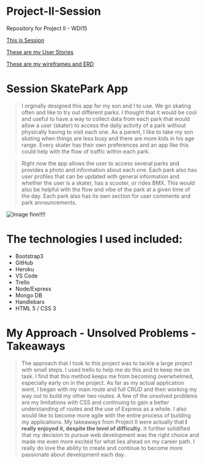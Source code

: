 # Project-II-Session
Repository for Project II - WDI15



[This is Session](https://pure-earth-23827.herokuapp.com/)

[These are my User Stories](https://trello.com/b/9pZqTZuv/project-ii-session)

[These are my wireframes,and ERD](https://imgur.com/a/rpMLS)

# Session SkatePark App

>I orginally designed this app for my son and I to use. We go skating often and like to try out different parks. I thought that it would be cool and useful to have a way to collect data from each park that would allow a user (skater) to access the daily activity of a park without physically having to visit each one. As a parent, I like to take my son skating when things are less busy and there are more kids in his age range. 
>Every skater has their own preferences and an app like this could help with the flow of traffic within each park. 

>Right now the app allows the user to access several parks and provides a photo and information about each one. Each park also has user profiles that can be updated with general information and whether the user is a skater, has a scooter, or rides BMX. This would also be helpful with the flow and vibe of the park at a given time of the day. Each park also has its own section for user comments and park announcements. 

![Image finn!!!!](https://i.imgur.com/NpuFqQc.jpg)

# The technologies I used included:

* Bootstrap3
* GitHub
* Heroku
* VS Code
* Trello
* Node/Express
* Mongo DB
* Handlebars
* HTML 5 / CSS 3    

# My Approach - Unsolved Problems - Takeaways

> The approach that I took to this project was to tackle a large project with small steps. I used trello to help me do this and to keep me on task. I find that this method keeps me from becoming overwhelmed, especially early on in the project. As far as my actual application went, I began with my main route and full CRUD and then working my way out to build my other two routes.
> A few of the unsolved problems are my limitations with CSS and continuing to gain a better understanding of routes and the use of Express as a whole. I also would like to become more agile with the entire process of building my applications. 
> My takeaways from Project II were actually that **I really enjoyed it, despite the level of difficulty.** It further solidified that my decision to pursue web development was the right choice and made me even more excited for what lies ahead on my career path. I really do love the ability to create and continue to become more passionate about development each day. 